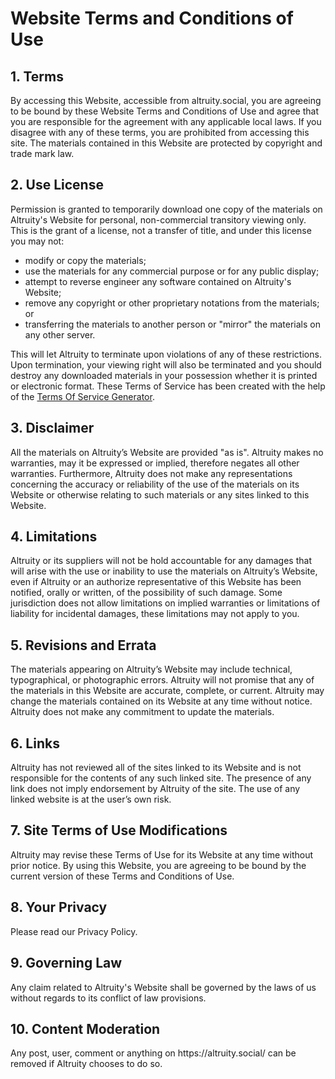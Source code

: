 <h1>Website Terms and Conditions of Use</h1>

<h2>1. Terms</h2>

<p>By accessing this Website, accessible from altruity.social, you are agreeing to be bound by these Website Terms and Conditions of Use and agree that you are responsible for the agreement with any applicable local laws. If you disagree with any of these terms, you are prohibited from accessing this site. The materials contained in this Website are protected by copyright and trade mark law.</p>

<h2>2. Use License</h2>

<p>Permission is granted to temporarily download one copy of the materials on Altruity's Website for personal, non-commercial transitory viewing only. This is the grant of a license, not a transfer of title, and under this license you may not:</p>

<ul>
    <li>modify or copy the materials;</li>
    <li>use the materials for any commercial purpose or for any public display;</li>
    <li>attempt to reverse engineer any software contained on Altruity's Website;</li>
    <li>remove any copyright or other proprietary notations from the materials; or</li>
    <li>transferring the materials to another person or "mirror" the materials on any other server.</li>
</ul>

<p>This will let Altruity to terminate upon violations of any of these restrictions. Upon termination, your viewing right will also be terminated and you should destroy any downloaded materials in your possession whether it is printed or electronic format. These Terms of Service has been created with the help of the <a href="https://www.termsofservicegenerator.net">Terms Of Service Generator</a>.</p>

<h2>3. Disclaimer</h2>

<p>All the materials on Altruity’s Website are provided "as is". Altruity makes no warranties, may it be expressed or implied, therefore negates all other warranties. Furthermore, Altruity does not make any representations concerning the accuracy or reliability of the use of the materials on its Website or otherwise relating to such materials or any sites linked to this Website.</p>

<h2>4. Limitations</h2>

<p>Altruity or its suppliers will not be hold accountable for any damages that will arise with the use or inability to use the materials on Altruity’s Website, even if Altruity or an authorize representative of this Website has been notified, orally or written, of the possibility of such damage. Some jurisdiction does not allow limitations on implied warranties or limitations of liability for incidental damages, these limitations may not apply to you.</p>

<h2>5. Revisions and Errata</h2>

<p>The materials appearing on Altruity’s Website may include technical, typographical, or photographic errors. Altruity will not promise that any of the materials in this Website are accurate, complete, or current. Altruity may change the materials contained on its Website at any time without notice. Altruity does not make any commitment to update the materials.</p>

<h2>6. Links</h2>

<p>Altruity has not reviewed all of the sites linked to its Website and is not responsible for the contents of any such linked site. The presence of any link does not imply endorsement by Altruity of the site. The use of any linked website is at the user’s own risk.</p>

<h2>7. Site Terms of Use Modifications</h2>

<p>Altruity may revise these Terms of Use for its Website at any time without prior notice. By using this Website, you are agreeing to be bound by the current version of these Terms and Conditions of Use.</p>

<h2>8. Your Privacy</h2>

<p>Please read our Privacy Policy.</p>

<h2>9. Governing Law</h2>

<p>Any claim related to Altruity's Website shall be governed by the laws of us without regards to its conflict of law provisions.</p>

<h2>10. Content Moderation</h2>

<p>Any post, user, comment or anything on https://altruity.social/ can be removed if Altruity chooses to do so.</p>

